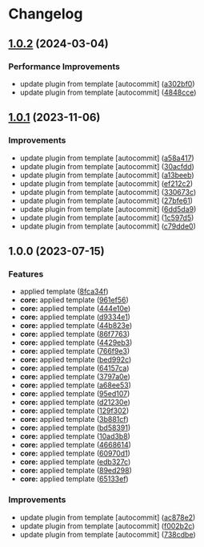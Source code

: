# Changelog

## [1.0.2](https://github.com/kc-workspace/asdf-aws/compare/v1.0.1...v1.0.2) (2024-03-04)


### Performance Improvements

* update plugin from template [autocommit] ([a302bf0](https://github.com/kc-workspace/asdf-aws/commit/a302bf0879b1fcfd2f4bce5f7dd0e8bb861295dc))
* update plugin from template [autocommit] ([4848cce](https://github.com/kc-workspace/asdf-aws/commit/4848cce6c4addae3699dcf8ab427cc03901befd6))

## [1.0.1](https://github.com/kc-workspace/asdf-aws/compare/v1.0.0...v1.0.1) (2023-11-06)


### Improvements

* update plugin from template [autocommit] ([a58a417](https://github.com/kc-workspace/asdf-aws/commit/a58a417e8d09e37b6aa11aab6bd75877477317ac))
* update plugin from template [autocommit] ([30acfdd](https://github.com/kc-workspace/asdf-aws/commit/30acfdd4a848165cc77eb39cd0d41187b2e75c3e))
* update plugin from template [autocommit] ([a13beeb](https://github.com/kc-workspace/asdf-aws/commit/a13beeb840dc2a3cd8bc181dd546da38fc0ebf02))
* update plugin from template [autocommit] ([ef212c2](https://github.com/kc-workspace/asdf-aws/commit/ef212c2a036da38e02c6a1a3bbfa9fd1ef6507e8))
* update plugin from template [autocommit] ([330673c](https://github.com/kc-workspace/asdf-aws/commit/330673c21aa4b4d59b3f99a206f6abcf37d0457a))
* update plugin from template [autocommit] ([27bfe61](https://github.com/kc-workspace/asdf-aws/commit/27bfe619ee7d97e6bf83765ae42c3eb207b61d7a))
* update plugin from template [autocommit] ([6dd5da9](https://github.com/kc-workspace/asdf-aws/commit/6dd5da911e27fda1b42f5775514a66f721dab6e2))
* update plugin from template [autocommit] ([1c597d5](https://github.com/kc-workspace/asdf-aws/commit/1c597d5514daf1077c3bc2349a84082f0790ca17))
* update plugin from template [autocommit] ([c79dde0](https://github.com/kc-workspace/asdf-aws/commit/c79dde064b1904a63b55e7972563146b5497ca90))

## 1.0.0 (2023-07-15)


### Features

* applied template ([8fca34f](https://github.com/kc-workspace/asdf-aws/commit/8fca34f788f75063dfd7723ba1024bc3deb24377))
* **core:** applied template ([961ef56](https://github.com/kc-workspace/asdf-aws/commit/961ef562a0a1935b43f523a1ff6bb3645a2836f1))
* **core:** applied template ([444e10e](https://github.com/kc-workspace/asdf-aws/commit/444e10e1366b81f957e89298cd0c52f40c0b9c2f))
* **core:** applied template ([d9334e1](https://github.com/kc-workspace/asdf-aws/commit/d9334e161bd244872022ae7dc0e2d9be547993e7))
* **core:** applied template ([44b823e](https://github.com/kc-workspace/asdf-aws/commit/44b823eb42caa0a0001178d865f583512ed194bd))
* **core:** applied template ([86f7763](https://github.com/kc-workspace/asdf-aws/commit/86f7763494fd1af1d5c2c30ff6b305a591e9a6ee))
* **core:** applied template ([4429eb3](https://github.com/kc-workspace/asdf-aws/commit/4429eb3548c31ea98e93f0ea5d0973e3d34e7548))
* **core:** applied template ([766f9e3](https://github.com/kc-workspace/asdf-aws/commit/766f9e3265601a060f0b7cc9d45e8598aa5afb56))
* **core:** applied template ([bed992c](https://github.com/kc-workspace/asdf-aws/commit/bed992cc1e3cd576cc6e5a2793fac6185b68849c))
* **core:** applied template ([64157ca](https://github.com/kc-workspace/asdf-aws/commit/64157ca4873784504f34bcc609a10be41bea7ec9))
* **core:** applied template ([3797a0e](https://github.com/kc-workspace/asdf-aws/commit/3797a0e4286e5ebf5a96fe04a2ceb21a557cc634))
* **core:** applied template ([a68ee53](https://github.com/kc-workspace/asdf-aws/commit/a68ee53ad6b51d86048a3952ab48277cb3764394))
* **core:** applied template ([95ed107](https://github.com/kc-workspace/asdf-aws/commit/95ed1073bb0b6096f1928fed47754f8fdefff681))
* **core:** applied template ([d21230e](https://github.com/kc-workspace/asdf-aws/commit/d21230e66592eb403fb1b7821cc78116e25a2c73))
* **core:** applied template ([129f302](https://github.com/kc-workspace/asdf-aws/commit/129f302515a7c3eb8af56ac492bc442486fb4d63))
* **core:** applied template ([3b881cf](https://github.com/kc-workspace/asdf-aws/commit/3b881cf56598b7c1dd0553ec1e170c6c5ef74f29))
* **core:** applied template ([bd58391](https://github.com/kc-workspace/asdf-aws/commit/bd5839122374a5fe72c303905577a0f60ab48500))
* **core:** applied template ([10ad3b8](https://github.com/kc-workspace/asdf-aws/commit/10ad3b8e59b300e8ae5dc413f22247fc6bf66079))
* **core:** applied template ([4668614](https://github.com/kc-workspace/asdf-aws/commit/466861415b7ff3bc6cc4d33d247c116e74e54b89))
* **core:** applied template ([60970d1](https://github.com/kc-workspace/asdf-aws/commit/60970d17b787afc9871a5dda6011e4e08ddae127))
* **core:** applied template ([edb327c](https://github.com/kc-workspace/asdf-aws/commit/edb327cceb042322acbe72772b92190f74e505bf))
* **core:** applied template ([89ed298](https://github.com/kc-workspace/asdf-aws/commit/89ed298371a34260c83c7d2f3597d095da118485))
* **core:** applied template ([65133ef](https://github.com/kc-workspace/asdf-aws/commit/65133ef95c838bb220c90eb0a41f9b6b6a4d660b))


### Improvements

* update plugin from template [autocommit] ([ac878e2](https://github.com/kc-workspace/asdf-aws/commit/ac878e25426b033f0f2825838dbb4d185812c2e0))
* update plugin from template [autocommit] ([f002b2c](https://github.com/kc-workspace/asdf-aws/commit/f002b2c53161d6ccbf9014a9588254e40e5dd5e9))
* update plugin from template [autocommit] ([738cdbe](https://github.com/kc-workspace/asdf-aws/commit/738cdbe6d2e21c249d00ff4f8e4ede27fd4c46db))
